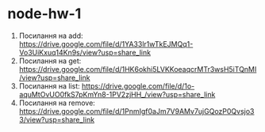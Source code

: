 # node-hw-1

1. Посилання на add:
   https://drive.google.com/file/d/1YA33lr1wTkEJMQq1-Vo3UiKxuq14Kn9s/view?usp=share_link
2. Посилання на get:
   https://drive.google.com/file/d/1HK6okhi5LVKKoeaqcrMTr3wsH5iTQnMI/view?usp=share_link
3. Посилання на list:
   https://drive.google.com/file/d/1o-aquMtOvUO0fkS7pKmYn8-1PV2zjHH_/view?usp=share_link
4. Посилання на remove:
   https://drive.google.com/file/d/1PnmIgf0aJm7V9AMv7ujGQozP0Qvsjo33/view?usp=share_link
